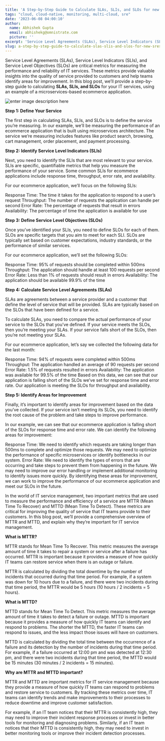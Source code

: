 ```yaml
---
title: 'A Step-by-Step Guide to Calculate SLAs, SLIs, and SLOs for new SREs'
tags: "cloud, cloud-native, monitoring, multi-cloud, sre"
date: '2023-06-08 04:00:10'
author:
  name: Abhishek Gupta
  email: abhishekg@omnistrate.com
  picture: ''
excerpt: 'Service Level Agreements (SLAs), Service Level Indicators (SLIs), and Service Level Objectives (SLOs) are critical metrics for measuring the performance and reliability of IT services.'
slug: a-step-by-step-guide-to-calculate-slas-slis-and-slos-for-new-sres
---
```


Service Level Agreements (SLAs), Service Level Indicators (SLIs), and Service Level Objectives (SLOs) are critical metrics for measuring the performance and reliability of IT services. These metrics provide valuable insights into the quality of service provided to customers and help teams identify areas for improvement. In this blog post, we’ll provide a step-by-step guide to calculating **SLAs, SLIs, and SLOs** for your IT services, using an example of a microservices-based ecommerce application.

![enter image description here][1]

**Step 1: Define Your Service**

The first step in calculating SLAs, SLIs, and SLOs is to define the service you’re measuring. In our example, we’ll be measuring the performance of an ecommerce application that is built using microservices architecture. The service we’re measuring includes features like product search, browsing, cart management, order placement, and payment processing.

**Step 2: Identify Service Level Indicators (SLIs)**

Next, you need to identify the SLIs that are most relevant to your service. SLIs are specific, quantifiable metrics that help you measure the performance of your service. Some common SLIs for ecommerce applications include response time, throughput, error rate, and availability.

For our ecommerce application, we’ll focus on the following SLIs:

Response Time: The time it takes for the application to respond to a user’s request
Throughput: The number of requests the application can handle per second
Error Rate: The percentage of requests that result in errors
Availability: The percentage of time the application is available for use

**Step 3: Define Service Level Objectives (SLOs)**

Once you’ve identified your SLIs, you need to define SLOs for each of them. SLOs are specific targets that you aim to meet for each SLI. SLOs are typically set based on customer expectations, industry standards, or the performance of similar services.

For our ecommerce application, we’ll set the following SLOs:

Response Time: 95% of requests should be completed within 500ms
Throughput: The application should handle at least 100 requests per second
Error Rate: Less than 1% of requests should result in errors
Availability: The application should be available 99.9% of the time

**Step 4: Calculate Service Level Agreements (SLAs)**

SLAs are agreements between a service provider and a customer that define the level of service that will be provided. SLAs are typically based on the SLOs that have been defined for a service.

To calculate SLAs, you need to compare the actual performance of your service to the SLOs that you’ve defined. If your service meets the SLOs, then you’re meeting your SLAs. If your service falls short of the SLOs, then you’re not meeting your SLAs.

For our ecommerce application, let’s say we collected the following data for the last month:

Response Time: 94% of requests were completed within 500ms
Throughput: The application handled an average of 90 requests per second
Error Rate: 1.5% of requests resulted in errors
Availability: The application was available for 99.5% of the time
Based on this data, we can see that our application is falling short of the SLOs we’ve set for response time and error rate. Our application is meeting the SLOs for throughput and availability.

**Step 5: Identify Areas for Improvement**

Finally, it’s important to identify areas for improvement based on the data you’ve collected. If your service isn’t meeting its SLOs, you need to identify the root cause of the problem and take steps to improve performance.

In our example, we can see that our ecommerce application is falling short of the SLOs for response time and error rate. We can identify the following areas for improvement:

Response Time: We need to identify which requests are taking longer than 500ms to complete and optimize those requests. We may need to optimize the performance of specific microservices or identify bottlenecks in our system.
Error Rate: We need to identify the types of errors that are occurring and take steps to prevent them from happening in the future. We may need to improve our error handling or implement additional monitoring to identify issues more quickly.
By identifying these areas for improvement, we can work to improve the performance of our ecommerce application and meet our SLOs in the future.

In the world of IT service management, two important metrics that are used to measure the performance and efficiency of a service are MTTR (Mean Time To Recover) and MTTD (Mean Time To Detect). These metrics are critical for improving the quality of service that IT teams provide to their customers. In this blog post, we’ll provide a comprehensive overview of MTTR and MTTD, and explain why they’re important for IT service management.

**What is MTTR?**

MTTR stands for Mean Time To Recover. This metric measures the average amount of time it takes to repair a system or service after a failure has occurred. MTTR is important because it provides a measure of how quickly IT teams can restore service when there is an outage or failure.

MTTR is calculated by dividing the total downtime by the number of incidents that occurred during that time period. For example, if a system was down for 10 hours due to a failure, and there were two incidents during that time period, the MTTR would be 5 hours (10 hours / 2 incidents = 5 hours).

**What is MTTD?**

MTTD stands for Mean Time To Detect. This metric measures the average amount of time it takes to detect a failure or outage. MTTD is important because it provides a measure of how quickly IT teams can identify and respond to problems. The shorter the MTTD, the faster IT teams can respond to issues, and the less impact those issues will have on customers.

MTTD is calculated by dividing the total time between the occurrence of a failure and its detection by the number of incidents during that time period. For example, if a failure occurred at 12:00 pm and was detected at 12:30 pm, and there were two incidents during that time period, the MTTD would be 15 minutes (30 minutes / 2 incidents = 15 minutes).

**Why are MTTR and MTTD important?**

MTTR and MTTD are important metrics for IT service management because they provide a measure of how quickly IT teams can respond to problems and restore service to customers. By tracking these metrics over time, IT teams can identify trends and make improvements to their processes to reduce downtime and improve customer satisfaction.

For example, if an IT team notices that their MTTR is consistently high, they may need to improve their incident response processes or invest in better tools for monitoring and diagnosing problems. Similarly, if an IT team notices that their MTTD is consistently high, they may need to invest in better monitoring tools or improve their incident detection processes.


  [1]: https://miro.medium.com/v2/resize:fit:640/format:webp/1*D-oQDOYy4CL0YocbyL8hlg.png
